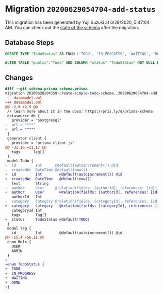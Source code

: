 # Migration `20200629054704-add-status`

This migration has been generated by Yuji Suzuki at 6/29/2020, 5:47:04 AM.
You can check out the [state of the schema](./schema.prisma) after the migration.

## Database Steps

```sql
CREATE TYPE "TodoStatus" AS ENUM ('TODO', 'IN_PROGRESS', 'WAITING', 'DONE');

ALTER TABLE "public"."Todo" ADD COLUMN "status" "TodoStatus" NOT NULL DEFAULT E'TODO';
```

## Changes

```diff
diff --git schema.prisma schema.prisma
migration 20200628204359-create-simple-todo-schema..20200629054704-add-status
--- datamodel.dml
+++ datamodel.dml
@@ -2,9 +2,9 @@
 // learn more about it in the docs: https://pris.ly/d/prisma-schema
 datasource db {
   provider = "postgresql"
-  url = "***"
+  url = "***"
 }
 generator client {
   provider = "prisma-client-js"
@@ -31,16 +31,17 @@
   tags      Tag[]
 }
 model Todo {
-  id         Int      @default(autoincrement()) @id
-  createdAt  DateTime @default(now())
+  id         Int        @default(autoincrement()) @id
+  createdAt  DateTime   @default(now())
   text       String
-  author     User     @relation(fields: [authorId], references: [id])
+  author     User       @relation(fields: [authorId], references: [id])
   authorId   Int
-  category   Category @relation(fields: [categoryId], references: [id])
+  category   Category   @relation(fields: [categoryId], references: [id])
   categoryId Int
   tags       Tag[]
+  status     TodoStatus @default(TODO)
 }
 model Tag {
   id         Int        @default(autoincrement()) @id
@@ -55,4 +56,11 @@
 enum Role {
   USER
   ADMIN
 }
+
+enum TodoStatus {
+  TODO
+  IN_PROGRESS
+  WAITING
+  DONE
+}
```



